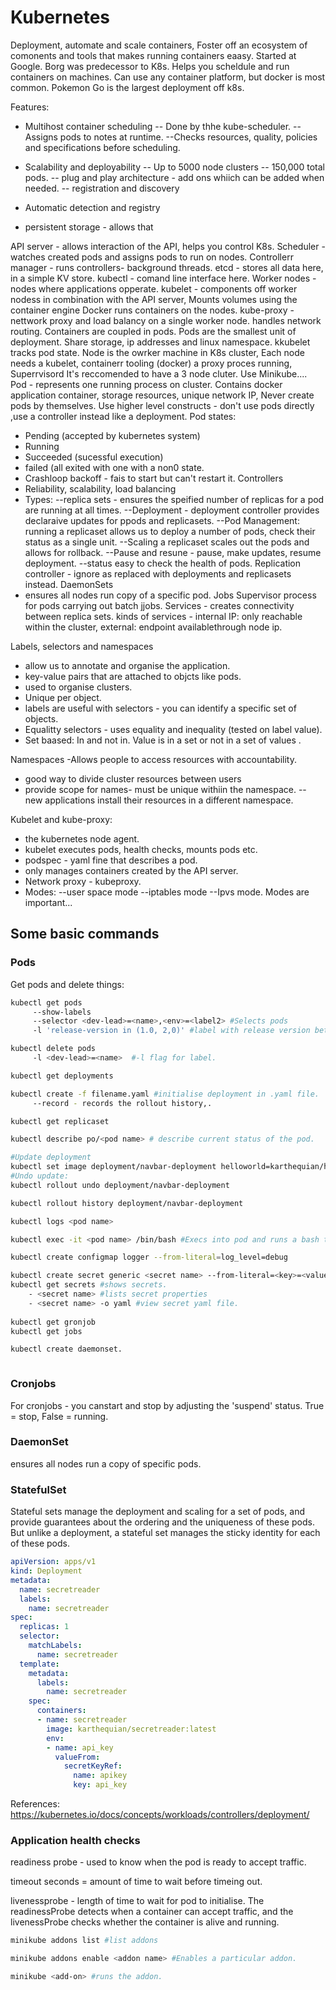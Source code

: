 # Kubernetes

Deployment, automate and scale containers, 
Foster off an ecosystem of comonents and tools that makes running containers eaasy. 
Started at Google. 
Borg was predecessor to K8s. 
Helps you scheldule and run containers on machines.
Can use any container platform, but docker is most common. 
Pokemon Go is the largest deployment off k8s.

Features:
- Multihost container scheduling
-- Done by thhe kube-scheduler. 
--Assigns pods to notes at runtime.
--Checks resources, quality, policies and specifications before scheduling. 

- Scalability and deployability
 -- Up to 5000 node clusters
 -- 150,000 total pods. 
 -- plug and play architecture - add ons whiich can be added when needed. 
 -- registration and discovery
 - Automatic detection and registry
 - persistent storage - allows that 
 
 
 API server - allows interaction of the API, helps you control K8s. 
 Scheduler - watches created pods and assigns pods to run on nodes. 
 Controllerr manager - runs controllers- background threads. 
 etcd - stores all data here, in a simple KV store. 
 kubectl - comand line interface here. 
 Worker nodes - nodes where applications opperate.
 kubelet - components off worker nodess in combination with the API server, Mounts volumes using the container engine
 Docker runs containers on the nodes.
 kube-proxy - nettwork proxy and load balancy on a single worker node. handles network routing.
 Containers are coupled in pods. 
 Pods are the smallest unit of deployment. 
 Share storage, ip addresses and linux namespace. 
 kkubelet tracks pod state. 
 Node is the owrker machine in K8s cluster, 
 Each node needs a kubelet, containerr tooling (docker) a proxy proces running, Superrvisord
 It's reccomended to have a 3 node cluter.
 Use Minikube....
 Pod - represents one running process on  cluster.
 Contains docker application container, storage resources, unique network IP, 
 Never create pods by themselves. 
 Use higher level constructs - don't use pods directly ,use a controller instead like a deployment. 
 Pod states:
- Pending (accepted by kubernetes system)
- Running 
- Succeeded (sucessful execution)
- failed (all exited with one with a non0 state. 
- Crashloop backoff - fais to start but can't restart it. 
Controllers
- Reliability, scalability, load balancing
- Types:
--replica sets - ensures the speified number of replicas for a pod are running at all times. 
--Deployment - deployment controller provides declaraive updates for ppods and replicasets. 
--Pod Management: running a replicaset allows us to deploy a number of pods, check their status as a single unit. 
--Scaling a replicaset scales out the pods and allows for rollback.
--Pause and resune - pause, make updates, resume deployment. 
--status easy to check the health of pods.
Replication controller - ignore as replaced with deployments and replicasets instead.
DaemonSets
- ensures all nodes run  copy of a specific pod. 
Jobs
Supervisor process for pods carrying out batch jjobs.
Services - creates connectivity between replica sets. 
kinds of services - internal IP: only reachable within the cluster, external: endpoint availablethrough node ip. 


Labels, selectors and namespaces
- allow us to annotate and organise the application. 
- key-value pairs that are attached to objcts like pods. 
- used to organise clusters. 
- Unique per object. 
- labels are useful with selectors - you can identify a specific set of objects.
- Equalitty selectors - uses equality and inequality (tested on label value).
- Set baased: In and not in. Value is in a set or not in a set of values .

Namespaces
-Allows people to access resources with accountability.
- good way to divide cluster resources between users
- provide scope for names- must be unique withiin the namespace. 
-- new applications install their resources in a different namespace. 

Kubelet and kube-proxy:
- the kubernetes node agent. 
- kubelet executes pods, health checks, mounts pods etc.
- podspec - yaml fine that describes a pod.
- only manages containers created by the API server. 
- Network proxy - kubeproxy.
- Modes:
--user space mode
--iptables mode
--Ipvs mode.
Modes are important...


## Some basic commands

### Pods
Get pods and delete things:
```bash
kubectl get pods
     --show-labels
     --selector <dev-lead>=<name>,<env>=<label2> #Selects pods 
     -l 'release-version in (1.0, 2,0)' #label with release version between 1 and 2, can use notin for negative. 

kubectl delete pods
     -l <dev-lead>=<name>  #-l flag for label. 

kubectl get deployments

kubectl create -f filename.yaml #initialise deployment in .yaml file. 
     --record - records the rollout history,.

kubectl get replicaset

kubectl describe po/<pod name> # describe current status of the pod. 

#Update deployment
kubectl set image deployment/navbar-deployment helloworld=karthequian/helloworld:blue
#Undo update:
kubectl rollout undo deployment/navbar-deployment

kubectl rollout history deployment/navbar-deployment

kubectl logs <pod name>

kubectl exec -it <pod name> /bin/bash #Execs into pod and runs a bash terminal. 

kubectl create configmap logger --from-literal=log_level=debug

kubectl create secret generic <secret name> --from-literal=<key>=<value> #creates a secret key
kubectl get secrets #shows secrets.
    - <secret name> #lists secret properties
    - <secret name> -o yaml #view secret yaml file. 
    
kubectl get gronjob
kubectl get jobs

kubectl create daemonset. 



```
### Cronjobs
For cronjobs - you canstart and stop by adjusting the 'suspend' status. True = stop, False = running.

### DaemonSet
ensures all nodes run a copy of specific pods. 

### StatefulSet
Stateful sets manage the deployment and scaling for a set of pods, and provide guarantees about the ordering and the uniqueness of these pods. But unlike a deployment, a stateful set manages the sticky identity for each of these pods.


```yaml
apiVersion: apps/v1
kind: Deployment
metadata:
  name: secretreader
  labels:
    name: secretreader
spec:
  replicas: 1
  selector:
    matchLabels:
      name: secretreader
  template:
    metadata:
      labels:
        name: secretreader
    spec:
      containers:
      - name: secretreader
        image: karthequian/secretreader:latest
        env:
        - name: api_key
          valueFrom:
            secretKeyRef:
              name: apikey
              key: api_key
```

References:
https://kubernetes.io/docs/concepts/workloads/controllers/deployment/

### Application health checks

readiness probe - used to know when the pod is ready to accept traffic. 

timeout seconds = amount of time to wait before timeing out.

livenessprobe - length of time to wait for pod to initialise.
The readinessProbe detects when a container can accept traffic, and the livenessProbe checks whether the container is alive and running.

```bash
minikube addons list #list addons

minikube addons enable <addon name> #Enables a particular addon. 

minikube <add-on> #runs the addon. 

```







 
